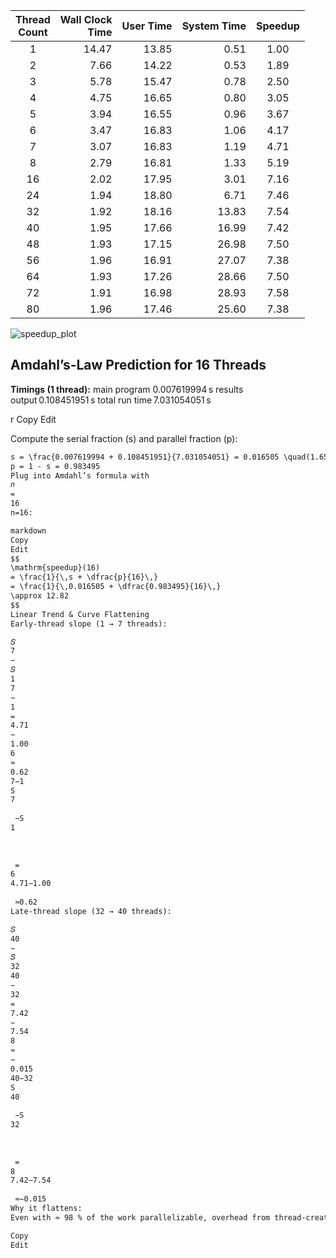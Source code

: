 |Thread<br>Count|Wall Clock<br>Time|User Time|System Time|Speedup|
|:--:|--:|--:|--:|:--:|
|1|14.47|13.85| 0.51|1.00|
|2| 7.66|14.22| 0.53| 1.89|
|3| 5.78|15.47| 0.78| 2.50|
|4| 4.75|16.65| 0.80| 3.05|
|5| 3.94|16.55| 0.96| 3.67|
|6| 3.47|16.83| 1.06| 4.17|
|7| 3.07|16.83| 1.19| 4.71|
|8| 2.79|16.81| 1.33| 5.19|
|16| 2.02|17.95| 3.01| 7.16|
|24| 1.94|18.80| 6.71| 7.46|
|32| 1.92|18.16|13.83| 7.54|
|40| 1.95|17.66|16.99| 7.42|
|48| 1.93|17.15|26.98| 7.50|
|56| 1.96|16.91|27.07| 7.38|
|64| 1.93|17.26|28.66| 7.50|
|72| 1.91|16.98|28.93| 7.58|
|80| 1.96|17.46|25.60| 7.38|

![speedup_plot](https://github.com/user-attachments/assets/1555e821-43d5-4fc9-9ce4-134a332f5f2e)

## Amdahl’s‑Law Prediction for 16 Threads

**Timings (1 thread):**
main program 0.007619994 s
results output 0.108451951 s
total run time 7.031054051 s

r
Copy
Edit

Compute the serial fraction \(s\) and parallel fraction \(p\):

```markdown
s = \frac{0.007619994 + 0.108451951}{7.031054051} = 0.016505 \quad(1.65\%)  
p = 1 - s = 0.983495
Plug into Amdahl’s formula with 
𝑛
=
16
n=16:

markdown
Copy
Edit
$$
\mathrm{speedup}(16)
= \frac{1}{\,s + \dfrac{p}{16}\,}
= \frac{1}{\,0.016505 + \dfrac{0.983495}{16}\,}
\approx 12.82
$$
Linear Trend & Curve Flattening
Early‑thread slope (1 → 7 threads):

𝑆
7
−
𝑆
1
7
−
1
=
4.71
−
1.00
6
≈
0.62
7−1
S 
7
​
 −S 
1
​
 
​
 = 
6
4.71−1.00
​
 ≈0.62
Late‑thread slope (32 → 40 threads):

𝑆
40
−
𝑆
32
40
−
32
=
7.42
−
7.54
8
≈
−
0.015
40−32
S 
40
​
 −S 
32
​
 
​
 = 
8
7.42−7.54
​
 ≈−0.015
Why it flattens:
Even with ≈ 98 % of the work parallelizable, overhead from thread‑creation and synchronization, cache‑coherency traffic, and limited memory‑bandwidth means that after ~32 cores adding more threads yields diminishing—or even negative—returns. It’s just like too many people crowding a single turnstile: beyond a certain point extra folks only increase waiting time rather than throughput.

Copy
Edit
